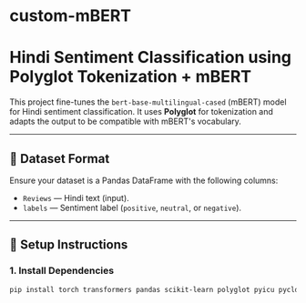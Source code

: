 # custom-mBERT

# Hindi Sentiment Classification using Polyglot Tokenization + mBERT

This project fine-tunes the `bert-base-multilingual-cased` (mBERT) model for Hindi sentiment classification. It uses **Polyglot** for tokenization and adapts the output to be compatible with mBERT's vocabulary.

---

## 📁 Dataset Format

Ensure your dataset is a Pandas DataFrame with the following columns:

- `Reviews` — Hindi text (input).
- `labels` — Sentiment label (`positive`, `neutral`, or `negative`).

---

## 🧪 Setup Instructions

### 1. Install Dependencies

```bash
pip install torch transformers pandas scikit-learn polyglot pyicu pycld2 morfessor
